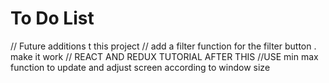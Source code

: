 # To Do List
// Future additions t this project
// add a filter function for the filter button . make it work
// REACT AND REDUX TUTORIAL AFTER THIS
//USE min max function to update and adjust screen according to window size